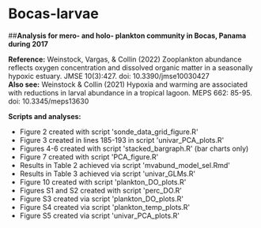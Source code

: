 # Bocas-larvae

##**Analysis for mero- and holo- plankton community in Bocas, Panama during 2017**

**Reference:** Weinstock, Vargas, & Collin (2022) Zooplankton abundance reflects oxygen concentration and dissolved organic matter in a seasonally hypoxic estuary. JMSE 10(3):427. doi: 10.3390/jmse10030427  
**Also see:** Weinstock & Collin (2021) Hypoxia and warming are associated with reductions in larval abundance in a tropical lagoon. MEPS 662: 85-95. doi: 10.3345/meps13630  

**Scripts and analyses:**
 * Figure 2 created with script 'sonde_data_grid_figure.R'
 * Figure 3 created in lines 185-193 in script 'univar_PCA_plots.R'
 * Figures 4-6 created with script 'stacked_bargraph.R' (bar charts only)
 * Figure 7 created with script 'PCA_figure.R'
 * Results in Table 2 achieved via script 'mvabund_model_sel.Rmd'
 * Results in Table 3 achieved via script 'univar_GLMs.R'
 * Figure 10 created with script 'plankton_DO_plots.R'
 * Figures S1 and S2 created with script 'perc_DO.R'
 * Figure S3 created via script 'plankton_DO_plots.R'
 * Figure S4 created via script 'plankton_temp_plots.R'
 * Figure S5 created via script 'univar_PCA_plots.R'

